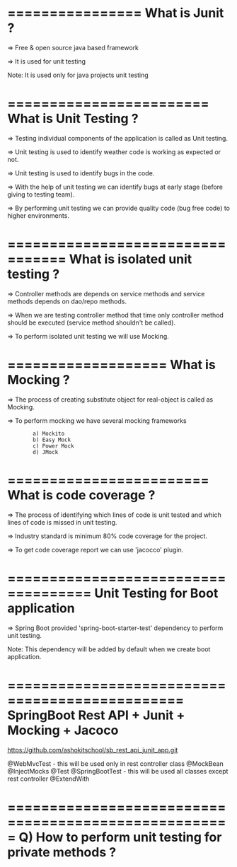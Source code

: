
================
What is Junit ?
=================

=> Free & open source java based framework

=> It is used for unit testing

Note: It is used only for java projects unit testing

========================
What is Unit Testing ?
========================

=> Testing individual components of the application is called as Unit testing.

=> Unit testing is used to identify weather code is working as expected or not.

=> Unit testing is used to identify bugs in the code.

=> With the help of unit testing we can identify bugs at early stage 
  (before giving to testing team).

=> By performing unit testing we can provide quality code 
  (bug free code) to higher environments.

=================================
What is isolated unit testing ?
=================================

=> Controller methods are depends on service methods and service methods depends on dao/repo methods.

=> When we are testing controller method that time only controller method should be executed (service method shouldn't be called).

=> To perform isolated unit testing we will use Mocking.

===================
What is Mocking ?
===================

=> The process of creating substitute object for real-object is called as Mocking.

=> To perform mocking we have several mocking frameworks

			a) Mockito
			b) Easy Mock
			c) Power Mock
			d) JMock

========================
What is code coverage ?	
========================

=> The process of identifying which lines of code is unit tested and which lines of code is missed in unit testing.

=> Industry standard is minimum 80% code coverage for the project.

=> To get code coverage report we can use 'jacocco' plugin.

====================================
Unit Testing for Boot application
====================================

=> Spring Boot provided 'spring-boot-starter-test' dependency to perform unit testing.

Note: This dependency will be added by default when we create boot application.


===============================================
SpringBoot Rest API + Junit + Mocking + Jacoco
===============================================

https://github.com/ashokitschool/sb_rest_api_junit_app.git


@WebMvcTest - this will be used only in rest controller class
@MockBean
@InjectMocks
@Test
@SpringBootTest - this will be used all classes except rest controller 
@ExtendWith


=====================================================
Q) How to perform unit testing for private methods ?
=====================================================

